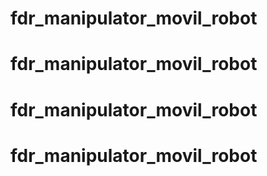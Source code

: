 # fdr_manipulator_movil_robot
# fdr_manipulator_movil_robot
# fdr_manipulator_movil_robot
# fdr_manipulator_movil_robot
